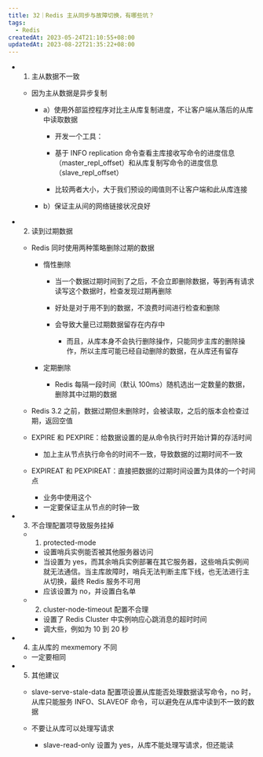 ```yaml
---
title: 32｜Redis 主从同步与故障切换，有哪些坑？
tags:
  - Redis
createdAt: 2023-05-24T21:10:55+08:00
updatedAt: 2023-08-22T21:35:22+08:00
---
```


- 1. 主从数据不一致

  - 因为主从数据是异步复制

    - a）使用外部监控程序对比主从库复制进度，不让客户端从落后的从库中读取数据

      - 开发一个工具：

      - 基于 INFO replication 命令查看主库接收写命令的进度信息（master_repl_offset）和从库复制写命令的进度信息（slave_repl_offset）
      - 比较两者大小，大于我们预设的阈值则不让客户端和此从库连接

    - b）保证主从间的网络链接状况良好

- 2. 读到过期数据

  - Redis 同时使用两种策略删除过期的数据

    - 惰性删除

      - 当一个数据过期时间到了之后，不会立即删除数据，等到再有请求读写这个数据时，检查发现过期再删除
      - 好处是对于用不到的数据，不浪费时间进行检查和删除
      - 会导致大量已过期数据留存在内存中

        - 而且，从库本身不会执行删除操作，只能同步主库的删除操作，所以主库可能已经自动删除的数据，在从库还有留存

    - 定期删除

      - Redis 每隔一段时间（默认 100ms）随机选出一定数量的数据，删除其中过期的数据

  - Redis 3.2 之前，数据过期但未删除时，会被读取，之后的版本会检查过期，返回空值
  - EXPIRE 和 PEXPIRE：给数据设置的是从命令执行时开始计算的存活时间

    - 加上主从节点执行命令的时间不一致，导致数据的过期时间不一致

  - EXPIREAT 和 PEXPIREAT：直接把数据的过期时间设置为具体的一个时间点

    - 业务中使用这个
    - 一定要保证主从节点的时钟一致

- 3. 不合理配置项导致服务挂掉

  - 1. protected-mode

    - 设置哨兵实例能否被其他服务器访问
    - 当设置为 yes，而其余哨兵实例部署在其它服务器，这些哨兵实例间就无法通信。当主库故障时，哨兵无法判断主库下线，也无法进行主从切换，最终 Redis 服务不可用
    - 应该设置为 no，并设置白名单

  - 2. cluster-node-timeout 配置不合理

    - 设置了 Redis Cluster 中实例响应心跳消息的超时时间
    - 调大些，例如为 10 到 20 秒

- 4. 主从库的 mexmemory 不同

  - 一定要相同

- 5. 其他建议

  - slave-serve-stale-data 配置项设置从库能否处理数据读写命令，no 时，从库只能服务 INFO、SLAVEOF 命令，可以避免在从库中读到不一致的数据
  - 不要让从库可以处理写请求

    - slave-read-only 设置为 yes，从库不能处理写请求，但还能读
